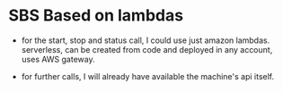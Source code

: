 # SBS Based on lambdas

- for the start, stop and status call, I could use just amazon lambdas.
  serverless, can be created from code and deployed in any account, uses AWS gateway.

- for further calls, I will already have available the machine's api itself.
